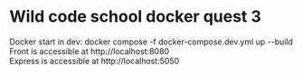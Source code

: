 # Wild code school docker quest 3 <br />
Docker start in dev: docker compose -f docker-compose.dev.yml up --build <br />
Front is accessible at http://localhost:8080 <br />
Express is accessible at http://localhost:5050 <br />
